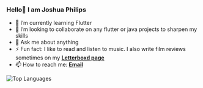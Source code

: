 ### Hello👋 I am Joshua Philips


- 🌱 I’m currently learning Flutter
- 👯 I’m looking to collaborate on any flutter or java projects to sharpen my skills
- 💬 Ask me about anything
- ⚡ Fun fact: I like to read and listen to music. I also write film reviews sometimes on my [**Letterboxd page**][letterboxd]
- 📫 How to reach me: [**Email**][email]

![Top Languages](https://github-readme-stats.vercel.app/api/top-langs/?username=joshua-philips&theme=dark)

[email]: mailto:philipsjoshua96@gmail.com
[letterboxd]: https://letterboxd.com/Joshua_Philips/
